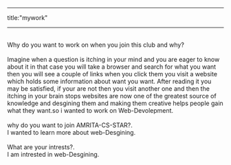 --------
title:"mywork"

--------
<br>
Why do you want to work on when you join this club and why?
<br>
<br>
Imagine when a question is itching in your mind and you are eager to know about it 
in that case you will take a browser and search for what you want then you will see
a couple of links when you click them you visit a website which holds some information about want you want.
After reading it you may be satisfied, if your are not then you visit another one and then the itching in your brain stops
websites are now one of the greatest source of knowledge and desgining them and making them creative helps people gain what they 
want.so i wanted to work on Web-Devolepment.
<br>
<br>
why do you want to join AMRITA-CS-STAR?.
<br>
I wanted to learn more about web-Desgining.
<br>
<br>
What are your intrests?.
<br>
I am intrested in web-Desgining.
